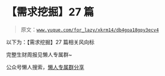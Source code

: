 # 【需求挖掘】27 篇

> 原文：[`www.yuque.com/for_lazy/xkrm14/db4goa18gpy3ecv4`](https://www.yuque.com/for_lazy/xkrm14/db4goa18gpy3ecv4)

以下为：【需求挖掘】27 篇相关风向标

完整生财周报见懒人专属群~

公众号懒人搜索，[懒人专属群分享](https://lazybook.fun/#/blog/group)